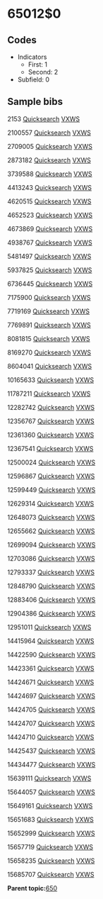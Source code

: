 # 65012$0

## Codes

-   Indicators
    -   First: 1
    -   Second: 2
-   Subfield: 0

## Sample bibs

2153 [Quicksearch](https://search.library.yale.edu/catalog/2153) [VXWS](http://prodorbis.library.yale.edu:7014/vxws/GetHoldingsService?bibId=2153)

2100557 [Quicksearch](https://search.library.yale.edu/catalog/2100557) [VXWS](http://prodorbis.library.yale.edu:7014/vxws/GetHoldingsService?bibId=2100557)

2709005 [Quicksearch](https://search.library.yale.edu/catalog/2709005) [VXWS](http://prodorbis.library.yale.edu:7014/vxws/GetHoldingsService?bibId=2709005)

2873182 [Quicksearch](https://search.library.yale.edu/catalog/2873182) [VXWS](http://prodorbis.library.yale.edu:7014/vxws/GetHoldingsService?bibId=2873182)

3739588 [Quicksearch](https://search.library.yale.edu/catalog/3739588) [VXWS](http://prodorbis.library.yale.edu:7014/vxws/GetHoldingsService?bibId=3739588)

4413243 [Quicksearch](https://search.library.yale.edu/catalog/4413243) [VXWS](http://prodorbis.library.yale.edu:7014/vxws/GetHoldingsService?bibId=4413243)

4620515 [Quicksearch](https://search.library.yale.edu/catalog/4620515) [VXWS](http://prodorbis.library.yale.edu:7014/vxws/GetHoldingsService?bibId=4620515)

4652523 [Quicksearch](https://search.library.yale.edu/catalog/4652523) [VXWS](http://prodorbis.library.yale.edu:7014/vxws/GetHoldingsService?bibId=4652523)

4673869 [Quicksearch](https://search.library.yale.edu/catalog/4673869) [VXWS](http://prodorbis.library.yale.edu:7014/vxws/GetHoldingsService?bibId=4673869)

4938767 [Quicksearch](https://search.library.yale.edu/catalog/4938767) [VXWS](http://prodorbis.library.yale.edu:7014/vxws/GetHoldingsService?bibId=4938767)

5481497 [Quicksearch](https://search.library.yale.edu/catalog/5481497) [VXWS](http://prodorbis.library.yale.edu:7014/vxws/GetHoldingsService?bibId=5481497)

5937825 [Quicksearch](https://search.library.yale.edu/catalog/5937825) [VXWS](http://prodorbis.library.yale.edu:7014/vxws/GetHoldingsService?bibId=5937825)

6736445 [Quicksearch](https://search.library.yale.edu/catalog/6736445) [VXWS](http://prodorbis.library.yale.edu:7014/vxws/GetHoldingsService?bibId=6736445)

7175900 [Quicksearch](https://search.library.yale.edu/catalog/7175900) [VXWS](http://prodorbis.library.yale.edu:7014/vxws/GetHoldingsService?bibId=7175900)

7719169 [Quicksearch](https://search.library.yale.edu/catalog/7719169) [VXWS](http://prodorbis.library.yale.edu:7014/vxws/GetHoldingsService?bibId=7719169)

7769891 [Quicksearch](https://search.library.yale.edu/catalog/7769891) [VXWS](http://prodorbis.library.yale.edu:7014/vxws/GetHoldingsService?bibId=7769891)

8081815 [Quicksearch](https://search.library.yale.edu/catalog/8081815) [VXWS](http://prodorbis.library.yale.edu:7014/vxws/GetHoldingsService?bibId=8081815)

8169270 [Quicksearch](https://search.library.yale.edu/catalog/8169270) [VXWS](http://prodorbis.library.yale.edu:7014/vxws/GetHoldingsService?bibId=8169270)

8604041 [Quicksearch](https://search.library.yale.edu/catalog/8604041) [VXWS](http://prodorbis.library.yale.edu:7014/vxws/GetHoldingsService?bibId=8604041)

10165633 [Quicksearch](https://search.library.yale.edu/catalog/10165633) [VXWS](http://prodorbis.library.yale.edu:7014/vxws/GetHoldingsService?bibId=10165633)

11787211 [Quicksearch](https://search.library.yale.edu/catalog/11787211) [VXWS](http://prodorbis.library.yale.edu:7014/vxws/GetHoldingsService?bibId=11787211)

12282742 [Quicksearch](https://search.library.yale.edu/catalog/12282742) [VXWS](http://prodorbis.library.yale.edu:7014/vxws/GetHoldingsService?bibId=12282742)

12356767 [Quicksearch](https://search.library.yale.edu/catalog/12356767) [VXWS](http://prodorbis.library.yale.edu:7014/vxws/GetHoldingsService?bibId=12356767)

12361360 [Quicksearch](https://search.library.yale.edu/catalog/12361360) [VXWS](http://prodorbis.library.yale.edu:7014/vxws/GetHoldingsService?bibId=12361360)

12367541 [Quicksearch](https://search.library.yale.edu/catalog/12367541) [VXWS](http://prodorbis.library.yale.edu:7014/vxws/GetHoldingsService?bibId=12367541)

12500024 [Quicksearch](https://search.library.yale.edu/catalog/12500024) [VXWS](http://prodorbis.library.yale.edu:7014/vxws/GetHoldingsService?bibId=12500024)

12596867 [Quicksearch](https://search.library.yale.edu/catalog/12596867) [VXWS](http://prodorbis.library.yale.edu:7014/vxws/GetHoldingsService?bibId=12596867)

12599449 [Quicksearch](https://search.library.yale.edu/catalog/12599449) [VXWS](http://prodorbis.library.yale.edu:7014/vxws/GetHoldingsService?bibId=12599449)

12629314 [Quicksearch](https://search.library.yale.edu/catalog/12629314) [VXWS](http://prodorbis.library.yale.edu:7014/vxws/GetHoldingsService?bibId=12629314)

12648073 [Quicksearch](https://search.library.yale.edu/catalog/12648073) [VXWS](http://prodorbis.library.yale.edu:7014/vxws/GetHoldingsService?bibId=12648073)

12655662 [Quicksearch](https://search.library.yale.edu/catalog/12655662) [VXWS](http://prodorbis.library.yale.edu:7014/vxws/GetHoldingsService?bibId=12655662)

12699094 [Quicksearch](https://search.library.yale.edu/catalog/12699094) [VXWS](http://prodorbis.library.yale.edu:7014/vxws/GetHoldingsService?bibId=12699094)

12703086 [Quicksearch](https://search.library.yale.edu/catalog/12703086) [VXWS](http://prodorbis.library.yale.edu:7014/vxws/GetHoldingsService?bibId=12703086)

12793337 [Quicksearch](https://search.library.yale.edu/catalog/12793337) [VXWS](http://prodorbis.library.yale.edu:7014/vxws/GetHoldingsService?bibId=12793337)

12848790 [Quicksearch](https://search.library.yale.edu/catalog/12848790) [VXWS](http://prodorbis.library.yale.edu:7014/vxws/GetHoldingsService?bibId=12848790)

12883406 [Quicksearch](https://search.library.yale.edu/catalog/12883406) [VXWS](http://prodorbis.library.yale.edu:7014/vxws/GetHoldingsService?bibId=12883406)

12904386 [Quicksearch](https://search.library.yale.edu/catalog/12904386) [VXWS](http://prodorbis.library.yale.edu:7014/vxws/GetHoldingsService?bibId=12904386)

12951011 [Quicksearch](https://search.library.yale.edu/catalog/12951011) [VXWS](http://prodorbis.library.yale.edu:7014/vxws/GetHoldingsService?bibId=12951011)

14415964 [Quicksearch](https://search.library.yale.edu/catalog/14415964) [VXWS](http://prodorbis.library.yale.edu:7014/vxws/GetHoldingsService?bibId=14415964)

14422590 [Quicksearch](https://search.library.yale.edu/catalog/14422590) [VXWS](http://prodorbis.library.yale.edu:7014/vxws/GetHoldingsService?bibId=14422590)

14423361 [Quicksearch](https://search.library.yale.edu/catalog/14423361) [VXWS](http://prodorbis.library.yale.edu:7014/vxws/GetHoldingsService?bibId=14423361)

14424671 [Quicksearch](https://search.library.yale.edu/catalog/14424671) [VXWS](http://prodorbis.library.yale.edu:7014/vxws/GetHoldingsService?bibId=14424671)

14424697 [Quicksearch](https://search.library.yale.edu/catalog/14424697) [VXWS](http://prodorbis.library.yale.edu:7014/vxws/GetHoldingsService?bibId=14424697)

14424705 [Quicksearch](https://search.library.yale.edu/catalog/14424705) [VXWS](http://prodorbis.library.yale.edu:7014/vxws/GetHoldingsService?bibId=14424705)

14424707 [Quicksearch](https://search.library.yale.edu/catalog/14424707) [VXWS](http://prodorbis.library.yale.edu:7014/vxws/GetHoldingsService?bibId=14424707)

14424710 [Quicksearch](https://search.library.yale.edu/catalog/14424710) [VXWS](http://prodorbis.library.yale.edu:7014/vxws/GetHoldingsService?bibId=14424710)

14425437 [Quicksearch](https://search.library.yale.edu/catalog/14425437) [VXWS](http://prodorbis.library.yale.edu:7014/vxws/GetHoldingsService?bibId=14425437)

14434477 [Quicksearch](https://search.library.yale.edu/catalog/14434477) [VXWS](http://prodorbis.library.yale.edu:7014/vxws/GetHoldingsService?bibId=14434477)

15639111 [Quicksearch](https://search.library.yale.edu/catalog/15639111) [VXWS](http://prodorbis.library.yale.edu:7014/vxws/GetHoldingsService?bibId=15639111)

15644057 [Quicksearch](https://search.library.yale.edu/catalog/15644057) [VXWS](http://prodorbis.library.yale.edu:7014/vxws/GetHoldingsService?bibId=15644057)

15649161 [Quicksearch](https://search.library.yale.edu/catalog/15649161) [VXWS](http://prodorbis.library.yale.edu:7014/vxws/GetHoldingsService?bibId=15649161)

15651683 [Quicksearch](https://search.library.yale.edu/catalog/15651683) [VXWS](http://prodorbis.library.yale.edu:7014/vxws/GetHoldingsService?bibId=15651683)

15652999 [Quicksearch](https://search.library.yale.edu/catalog/15652999) [VXWS](http://prodorbis.library.yale.edu:7014/vxws/GetHoldingsService?bibId=15652999)

15657719 [Quicksearch](https://search.library.yale.edu/catalog/15657719) [VXWS](http://prodorbis.library.yale.edu:7014/vxws/GetHoldingsService?bibId=15657719)

15658235 [Quicksearch](https://search.library.yale.edu/catalog/15658235) [VXWS](http://prodorbis.library.yale.edu:7014/vxws/GetHoldingsService?bibId=15658235)

15685707 [Quicksearch](https://search.library.yale.edu/catalog/15685707) [VXWS](http://prodorbis.library.yale.edu:7014/vxws/GetHoldingsService?bibId=15685707)

**Parent topic:**[650](../../tags/650/650.md)

